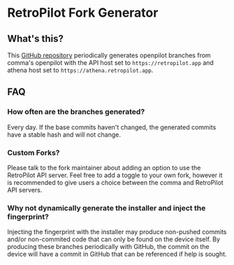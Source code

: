 # RetroPilot Fork Generator

## What's this?

This [GitHub repository](https://github.com/dash-software-ltd/openpilot) periodically generates openpilot branches from comma's openpilot with the API host set to `https://retropilot.app` and athena host set to `https://athena.retropilot.app`.

## FAQ

### How often are the branches generated?

Every day. If the base commits haven't changed, the generated commits have a stable hash and will not change.

### Custom Forks?

Please talk to the fork maintainer about adding an option to use the RetroPilot API server. Feel free to add a toggle to your own fork, however it is recommended to give users a choice between the comma and RetroPilot API servers.

### Why not dynamically generate the installer and inject the fingerprint?

Injecting the fingerprint with the installer may produce non-pushed commits and/or non-commited code that can only be found on the device itself. By producing these branches periodically with GitHub, the commit on the device will have a commit in GitHub that can be referenced if help is sought.
